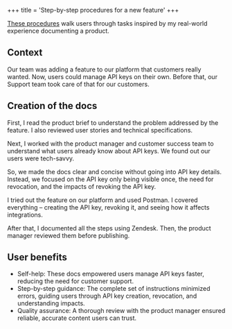 +++
title = 'Step-by-step procedures for a new feature'
+++

[These procedures](/samples/step-by-step-procedures.html 'step-by-step procedures I created in HTML format') walk users through tasks inspired by my real-world experience documenting a product.

## Context

Our team was adding a feature to our platform that customers really wanted. Now, users could manage API keys on their own. Before that, our Support team took care of that for our customers.

## Creation of the docs

First, I read the product brief to understand the problem addressed by the feature. I also reviewed user stories and technical specifications.

Next, I worked with the product manager and customer success team to understand what users already know about API keys. We found out our users were tech-savvy.

So, we made the docs clear and concise without going into API key details. Instead, we focused on the API key only being visible once, the need for revocation, and the impacts of revoking the API key.

I tried out the feature on our platform and used Postman. I covered everything – creating the API key, revoking it, and seeing how it affects integrations.

After that, I documented all the steps using Zendesk. Then, the product manager reviewed them before publishing.

## User benefits

- Self-help: These docs empowered users manage API keys faster, reducing the need for customer support.
- Step-by-step guidance: The complete set of instructions minimized errors, guiding users through API key creation, revocation, and understanding impacts.
- Quality assurance: A thorough review with the product manager ensured reliable, accurate content users can trust.